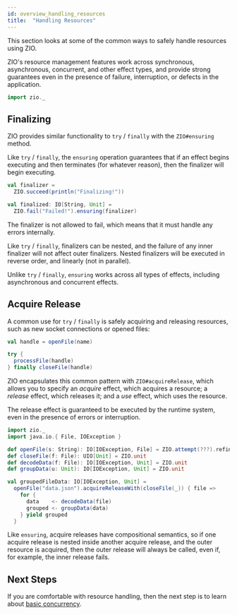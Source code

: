 ```yaml
---
id: overview_handling_resources
title:  "Handling Resources"
---
```


This section looks at some of the common ways to safely handle resources using ZIO.

ZIO's resource management features work across synchronous, asynchronous, concurrent, and other effect types, and provide strong guarantees even in the presence of failure, interruption, or defects in the application.

```scala mdoc:invisible
import zio._
```

## Finalizing

ZIO provides similar functionality to `try` / `finally` with the `ZIO#ensuring` method. 

Like `try` / `finally`, the `ensuring` operation guarantees that if an effect begins executing and then terminates (for whatever reason), then the finalizer will begin executing.

```scala mdoc
val finalizer = 
  ZIO.succeed(println("Finalizing!"))

val finalized: IO[String, Unit] = 
  ZIO.fail("Failed!").ensuring(finalizer)
```

The finalizer is not allowed to fail, which means that it must handle any errors internally.

Like `try` / `finally`, finalizers can be nested, and the failure of any inner finalizer will not affect outer finalizers. Nested finalizers will be executed in reverse order, and linearly (not in parallel).

Unlike `try` / `finally`, `ensuring` works across all types of effects, including asynchronous and concurrent effects.

## Acquire Release 

A common use for `try` / `finally` is safely acquiring and releasing resources, such as new socket connections or opened files:

```scala 
val handle = openFile(name)

try {
  processFile(handle)
} finally closeFile(handle)
```

ZIO encapsulates this common pattern with `ZIO#acquireRelease`, which allows you to specify an _acquire_ effect, which acquires a resource; a _release_ effect, which releases it; and a _use_ effect, which uses the resource.

The release effect is guaranteed to be executed by the runtime system, even in the presence of errors or interruption.

```scala mdoc:invisible
import zio._
import java.io.{ File, IOException }

def openFile(s: String): IO[IOException, File] = ZIO.attempt(???).refineToOrDie[IOException]
def closeFile(f: File): UIO[Unit] = ZIO.unit
def decodeData(f: File): IO[IOException, Unit] = ZIO.unit
def groupData(u: Unit): IO[IOException, Unit] = ZIO.unit
```

```scala mdoc:silent
val groupedFileData: IO[IOException, Unit] = 
  openFile("data.json").acquireReleaseWith(closeFile(_)) { file =>
    for {
      data    <- decodeData(file)
      grouped <- groupData(data)
    } yield grouped
  }
```

Like `ensuring`, acquire releases have compositional semantics, so if one acquire release is nested inside another acquire release, and the outer resource is acquired, then the outer release will always be called, even if, for example, the inner release fails.

## Next Steps

If you are comfortable with resource handling, then the next step is to learn about [basic concurrency](basic_concurrency.md).
